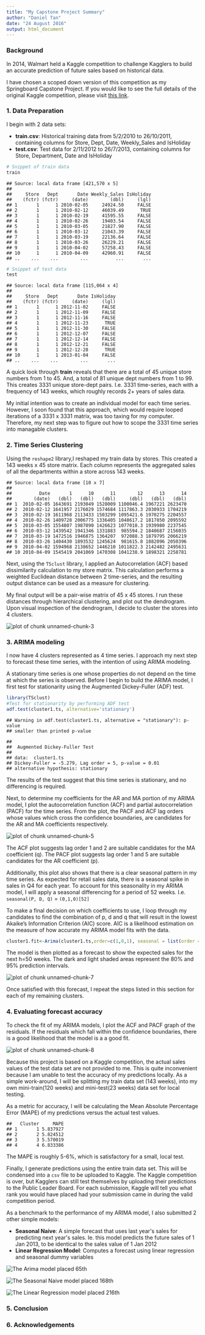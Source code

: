 ```yaml
---
title: "My Capstone Project Summary"
author: "Daniel Tan"
date: "24 August 2016"
output: html_document
---
```




### Background

In 2014, Walmart held a Kaggle competition to challenge Kagglers to build an accurate prediction of future sales based on historical data.


I have chosen a scoped down version of this competition as my Springboard Capstone Project. If you would like to see the full details of the original Kaggle competition, please visit [this link](https://www.kaggle.com/c/walmart-recruiting-store-sales-forecasting).

### 1. Data Preparation

I begin with 2 data sets:

* __train.csv__: Historical training data from 5/2/2010 to 26/10/2011, containing columns for Store, Dept, Date, Weekly_Sales and IsHoliday
* __test.csv__: Test data for 2/11/2012 to 26/7/2013, containing columns for Store, Department, Date and IsHoliday


```r
# Snippet of train data
train
```

```
## Source: local data frame [421,570 x 5]
## 
##     Store   Dept       Date Weekly_Sales IsHoliday
##    (fctr) (fctr)     (date)        (dbl)     (lgl)
## 1       1      1 2010-02-05     24924.50     FALSE
## 2       1      1 2010-02-12     46039.49      TRUE
## 3       1      1 2010-02-19     41595.55     FALSE
## 4       1      1 2010-02-26     19403.54     FALSE
## 5       1      1 2010-03-05     21827.90     FALSE
## 6       1      1 2010-03-12     21043.39     FALSE
## 7       1      1 2010-03-19     22136.64     FALSE
## 8       1      1 2010-03-26     26229.21     FALSE
## 9       1      1 2010-04-02     57258.43     FALSE
## 10      1      1 2010-04-09     42960.91     FALSE
## ..    ...    ...        ...          ...       ...
```

```r
# Snippet of test data
test
```

```
## Source: local data frame [115,064 x 4]
## 
##     Store   Dept       Date IsHoliday
##    (fctr) (fctr)     (date)     (lgl)
## 1       1      1 2012-11-02     FALSE
## 2       1      1 2012-11-09     FALSE
## 3       1      1 2012-11-16     FALSE
## 4       1      1 2012-11-23      TRUE
## 5       1      1 2012-11-30     FALSE
## 6       1      1 2012-12-07     FALSE
## 7       1      1 2012-12-14     FALSE
## 8       1      1 2012-12-21     FALSE
## 9       1      1 2012-12-28      TRUE
## 10      1      1 2013-01-04     FALSE
## ..    ...    ...        ...       ...
```

A quick look through __train__ reveals that there are a total of 45 unique store numbers from 1 to 45. And, a total of 81 unique dept numbers from 1 to 99. This creates 3331 unique store-dept pairs. I.e. 3331 time-series, each with a frequency of 143 weeks, which roughly records 2+ years of sales data. 

My initial intention was to create an individual model for each time series. However, I soon found that this approach, which would require looped iterations of a 3331 x 3331 matrix, was too taxing for my computer. Therefore, my next step was to figure out how to scope the 3331 time series into managable clusters.

### 2. Time Series Clustering

Using the `reshape2` library,I reshaped my train data by stores. This created a 143 weeks x 45 store matrix. Each column represents the aggregated sales of all the departments within a store across 143 weeks.


```
## Source: local data frame [10 x 7]
## 
##          Date       1      10      11        12      13      14
##        (date)   (dbl)   (dbl)   (dbl)     (dbl)   (dbl)   (dbl)
## 1  2010-02-05 1643691 2193049 1528009 1100046.4 1967221 2623470
## 2  2010-02-12 1641957 2176029 1574684 1117863.3 2030933 1704219
## 3  2010-02-19 1611968 2113433 1503299 1095421.6 1970275 2204557
## 4  2010-02-26 1409728 2006775 1336405 1048617.2 1817850 2095592
## 5  2010-03-05 1554807 1987090 1426623 1077018.3 1939980 2237545
## 6  2010-03-12 1439542 1941346 1331883  985594.2 1840687 2156035
## 7  2010-03-19 1472516 1946875 1364207  972088.3 1879795 2066219
## 8  2010-03-26 1404430 1893532 1245624  981615.8 1882096 2050396
## 9  2010-04-02 1594968 2138652 1446210 1011822.3 2142482 2495631
## 10 2010-04-09 1545419 2041069 1470308 1041238.9 1898321 2258781
```

Next, using the `TSclust` library, I applied an Autocorrelation (ACF) based dissimilarity calculation to my store matrix. This calculation performs a weighted Euclidean distance between 2 time-series, and the resulting output distance can be used as a measure for clustering.

My final output will be a pair-wise matrix of 45 x 45 stores. I run these distances through hierarchical clustering, and plot out the dendrogram. Upon visual inspection of the dendrogram, I decide to cluster the stores into 4 clusters.

![plot of chunk unnamed-chunk-3](figure/unnamed-chunk-3-1.png)

### 3. ARIMA modeling
I now have 4 clusters represented as 4 time series. I approach my next step to forecast these time series, with the intention of using ARIMA modeling.

A stationary time series is one whose properties do not depend on the time at which the series is observed. Before I begin to build the ARIMA model, I first test for stationarity using the Augmented Dickey-Fuller (ADF) test.


```r
library(TSclust)
#Test for stationarity by performing ADF test
adf.test(cluster1.ts, alternative='stationary')
```

```
## Warning in adf.test(cluster1.ts, alternative = "stationary"): p-value
## smaller than printed p-value
```

```
## 
## 	Augmented Dickey-Fuller Test
## 
## data:  cluster1.ts
## Dickey-Fuller = -5.279, Lag order = 5, p-value = 0.01
## alternative hypothesis: stationary
```

The results of the test suggest that this time series is stationary, and no differencing is required.

Next, to determine my coefficients for the AR and MA portion of my ARIMA model, I plot the autocorrelation function (ACF) and partial autocorrelation (PACF) for the time series. From the plot, the PACF and ACF lag orders whose values which cross the confidence boundaries, are candidates for the AR and MA coefficients respectively.

![plot of chunk unnamed-chunk-5](figure/unnamed-chunk-5-1.png)

The ACF plot suggests lag order 1 and 2 are suitable candidates for the MA coefficient (q).
The PACF plot suggests lag order 1 and 5 are suitable candidates for the AR coefficient (p).

Additionally, this plot also shows that there is a clear seasonal pattern in my time series. As expected for retail sales data, there is a seasonal spike in sales in Q4 for each year. To account for this seasonality in my ARIMA model, I will apply a seasonal differencing for a period of 52 weeks. I.e. `seasonal(P, D, Q)` = `(0,1,0)[52]`

To make a final decision on which coefficients to use, I loop through my candidates to find the combination of p, d and q that will result in the lowest Akaike’s Information Criterion (AIC) score. AIC is a likelihood estimation on the measure of how accurate my ARIMA model fits with the data.


```r
cluster1.fit<-Arima(cluster1.ts,order=c(1,0,1), seasonal = list(order = c(0,1,0), period = 52), include.mean = FALSE)
```


The model is then plotted as a forecast to show the expected sales for the next h=50 weeks. The dark and light shaded areas represent the 80% and 95% prediction intervals.


![plot of chunk unnamed-chunk-7](figure/unnamed-chunk-7-1.png)

Once satisfied with this forecast, I repeat the steps listed in this section for each of my remaining clusters.

### 4. Evaluating forecast accuracy

To check the fit of my ARIMA models, I plot the ACF and PACF graph of the residuals.
If the residuals which fall within the confidence boundaries, there is a good likelihood that the model is a a good fit.

![plot of chunk unnamed-chunk-8](figure/unnamed-chunk-8-1.png)

Because this project is based on a Kaggle competition, the actual sales values of the test data set are not provided to me. This is quite inconvenient because I am unable to test the accuracy of my predictions locally. As a simple work-around, I will be splitting my train data set (143 weeks), into my own mini-train(120 weeks) and mini-test(23 weeks) data set for local testing.

As a metric for accuracy, I will be calculating the Mean Absolute Percentage Error (MAPE) of my predictions versus the actual test values. 


```
##   Cluster     MAPE
## 1       1 5.837927
## 2       2 5.824512
## 3       3 5.570019
## 4       4 6.833386
```


The MAPE is roughly 5-6%, which is satisfactory for a small, local test.

Finally, I generate predictions using the entire train data set. This will be condensed into a `csv` file to be uploaded to Kaggle. The Kaggle competition is over, but Kagglers can still test themselves by uploading their predictions to the Public Leader Board. For each submission, Kaggle will tell you what rank you would have placed had your submission came in during the valid competition period.

As a benchmark to the performance of my ARIMA model, I also submitted 2 other simple models:
* __Seasonal Naive__: A simple forecast that uses last year's sales for predicting next year's sales. Ie. this model predicts the future sales of 1 Jan 2013, to be identical to the sales value of 1 Jan 2012
* __Linear Regression Model__: Computes a forecast using linear regression and seasonal dummy variables

![The Arima model placed 65th](https://github.com/ddanieltan/Kaggle_Walmart/blob/master/results/arima.PNG)

![The Seasonal Naive model placed 168th](https://github.com/ddanieltan/Kaggle_Walmart/blob/master/results/seasonal_naive.PNG)

![The Linear Regression model placed 216th](https://github.com/ddanieltan/Kaggle_Walmart/blob/master/results/tslm.PNG)


### 5. Conclusion



### 6. Acknowledgements
